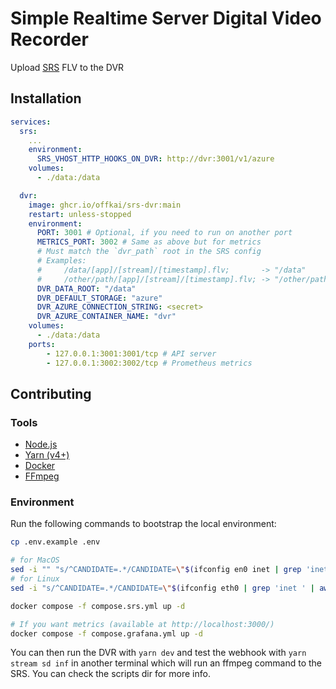 # Simple Realtime Server Digital Video Recorder

Upload [SRS](https://ossrs.io/lts/en-us/) FLV to the DVR

## Installation

```yaml
services:
  srs:
    ...
    environment:
      SRS_VHOST_HTTP_HOOKS_ON_DVR: http://dvr:3001/v1/azure
    volumes:
      - ./data:/data

  dvr:
    image: ghcr.io/offkai/srs-dvr:main
    restart: unless-stopped
    environment:
      PORT: 3001 # Optional, if you need to run on another port
      METRICS_PORT: 3002 # Same as above but for metrics
      # Must match the `dvr_path` root in the SRS config
      # Examples:
      #     /data/[app]/[stream]/[timestamp].flv;       -> "/data"
      #     /other/path/[app]/[stream]/[timestamp].flv; -> "/other/path"
      DVR_DATA_ROOT: "/data"
      DVR_DEFAULT_STORAGE: "azure"
      DVR_AZURE_CONNECTION_STRING: <secret>
      DVR_AZURE_CONTAINER_NAME: "dvr"
    volumes:
      - ./data:/data
    ports:
        - 127.0.0.1:3001:3001/tcp # API server
        - 127.0.0.1:3002:3002/tcp # Prometheus metrics
```

## Contributing

### Tools

- [Node.js](https://nodejs.org/en)
- [Yarn (v4+)](https://yarnpkg.com/)
- [Docker](https://docs.docker.com/)
- [FFmpeg](https://www.ffmpeg.org/)

### Environment

Run the following commands to bootstrap the local environment:

```sh
cp .env.example .env

# for MacOS
sed -i "" "s/^CANDIDATE=.*/CANDIDATE=\"$(ifconfig en0 inet | grep 'inet ' | awk '{print $2}')\"/" .env
# for Linux
sed -i "s/^CANDIDATE=.*/CANDIDATE=\"$(ifconfig eth0 | grep 'inet ' | awk '{print $2}')\"/" .env

docker compose -f compose.srs.yml up -d

# If you want metrics (available at http://localhost:3000/)
docker compose -f compose.grafana.yml up -d
```

You can then run the DVR with `yarn dev` and test the webhook with `yarn stream sd inf` in another terminal which will run an ffmpeg command to the SRS. You can check the scripts dir for more info.
